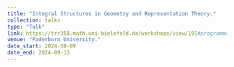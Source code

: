 ```yaml
---
title: "Integral Structures in Geometry and Representation Theory."
collection: talks
type: "Talk"
link: https://trr358.math.uni-bielefeld.de/workshops/view/191#programme
venue: "Paderborn University."
date_start: 2024-09-09
date_end: 2024-09-13
---
```

